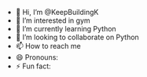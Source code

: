- 👋 Hi, I’m @KeepBuildingK
- 👀 I’m interested in gym
- 🌱 I’m currently learning Python
- 💞️ I’m looking to collaborate on Python
- 📫 How to reach me 
- 😄 Pronouns: 
- ⚡ Fun fact: 

<!---
KeepBuildingK/KeepBuildingK is a ✨ special ✨ repository because its `README.md` (this file) appears on your GitHub profile.
You can click the Preview link to take a look at your changes.
--->
